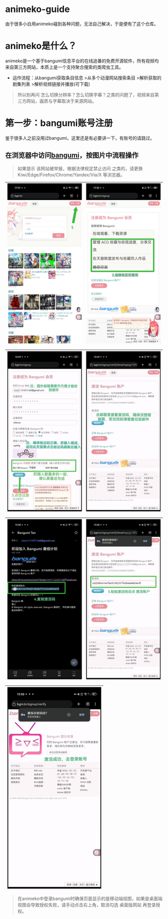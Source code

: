 # animeko-guide
由于很多小白用animeko碰到各种问题，无法自己解决，于是便有了这个仓库。
# animeko是什么？
animeko是一个基于bangumi信息平台的在线追番的免费开源软件，所有视频均来自第三方网站，本质上是一个支持聚合搜索的类爬虫工具。
- 运作流程：从bangumi获取条目信息 >从多个动漫网站搜索条目 >解析获取的剧集列表 >解析视频链接并播放(可下载)
> 所以别再问 怎么切换分辨率？怎么切换字幕？之类的问题了，视频来自第三方网站，画质与字幕取决于来源网站。
# 第一步：bangumi账号注册
鉴于很多人之前没用过bangumi，这里还是有必要讲一下，有账号的请跳过。
## 在浏览器中访问[bangumi](http://bangumi.tv)，按图片中流程操作
> 如果提示 该网站被举报，根据法律规定禁止访问 之类的，请更换 Kiwi/Edge/Firefox/Chrome/Yandex/Via/X 等浏览器。

| <img src="images/bangumi_1.jpg" width="300"> | <img src="images/bangumi_2.jpg" width="300"> |
|:--------------------:|:---------------------:|

| <img src="images/bangumi_3.jpg" width="300"> | <img src="images/bangumi_4.jpg" width="300"> |
|:--------------------:|:---------------------:|

| <img src="images/bangumi_5.jpg" width="300"> | <img src="images/bangumi_6.jpg" width="300"> |
|:--------------------:|:---------------------:|

| <img src="images/bangumi_7.jpg" width="300"> |  
|:--------------------:|

> 在animeko中登录bangumi时确保页面显示的是移动端视图，如果是桌面端视图会导致授权失败，请手动点击右上角，取消勾选 桌面版网站 再登录授权。
